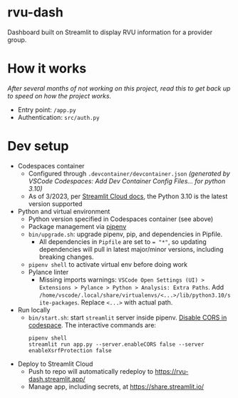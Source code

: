 # rvu-dash

Dashboard built on Streamlit to display RVU information for a provider group.

# How it works

_After several months of not working on this project, read this to get back up to speed on how the project works._

- Entry point: `/app.py`
- Authentication: `src/auth.py`

# Dev setup

- Codespaces container
  - Configured through `.devcontainer/devcontainer.json` *(generated by VSCode Codespaces: Add Dev Container Config Files... for python 3.10)*
  - As of 3/2023, per [Streamlit Cloud docs](https://docs.streamlit.io/streamlit-community-cloud/get-started/deploy-an-app), the Python 3.10 is the latest version supported
- Python and virtual environment
  - Python version specified in Codespaces container (see above)
  - Package management via [pipenv](https://pipenv-fork.readthedocs.io/en/latest/)
  - `bin/upgrade.sh`: upgrade pipenv, pip, and dependencies in Pipfile.
    - All dependencies in `Pipfile` are set to `= "*"`, so updating dependencies will pull in latest major/minor versions, including breaking changes.
  - `pipenv shell` to activate virtual env before doing work  
  - Pylance linter
    - Missing imports warnings: `VSCode Open Settings (UI) > Extensions > Pylance > Python > Analysis: Extra Paths`. Add `/home/vscode/.local/share/virtualenvs/<...>/lib/python3.10/site-packages`. Replace `<...>` with actual path.
- Run locally
  - `bin/start.sh`: start `streamlit` server inside pipenv. [Disable CORS in codespace](https://github.com/orgs/community/discussions/18038). The interactive commands are:
    ```
    pipenv shell
    streamlit run app.py --server.enableCORS false --server enableXsrfProtection false
    ```
- Deploy to Streamlit Cloud
  - Push to repo will automatically redeploy to https://rvu-dash.streamlit.app/
  - Manage app, including secrets, at https://share.streamlit.io/